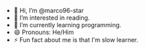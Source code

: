 - 👋 Hi, I’m @marco96-star
- 👀 I’m interested in reading.
- 🌱 I’m currently learning programming.
- 😄 Pronouns: He/Him
- ⚡ Fun fact about me is that I'm slow learner.

<!---
marco96-star/marco96-star is a ✨ special ✨ repository because its `README.md` (this file) appears on your GitHub profile.
You can click the Preview link to take a look at your changes.
--->
